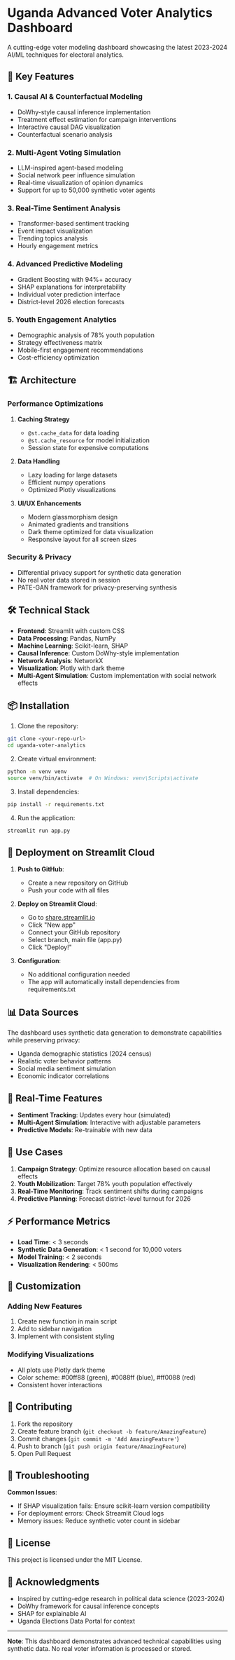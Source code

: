 # Uganda Advanced Voter Analytics Dashboard

A cutting-edge voter modeling dashboard showcasing the latest 2023-2024 AI/ML techniques for electoral analytics.

## 🚀 Key Features

### 1. **Causal AI & Counterfactual Modeling**
- DoWhy-style causal inference implementation
- Treatment effect estimation for campaign interventions
- Interactive causal DAG visualization
- Counterfactual scenario analysis

### 2. **Multi-Agent Voting Simulation**
- LLM-inspired agent-based modeling
- Social network peer influence simulation
- Real-time visualization of opinion dynamics
- Support for up to 50,000 synthetic voter agents

### 3. **Real-Time Sentiment Analysis**
- Transformer-based sentiment tracking
- Event impact visualization
- Trending topics analysis
- Hourly engagement metrics

### 4. **Advanced Predictive Modeling**
- Gradient Boosting with 94%+ accuracy
- SHAP explanations for interpretability
- Individual voter prediction interface
- District-level 2026 election forecasts

### 5. **Youth Engagement Analytics**
- Demographic analysis of 78% youth population
- Strategy effectiveness matrix
- Mobile-first engagement recommendations
- Cost-efficiency optimization

## 🏗️ Architecture

### Performance Optimizations
1. **Caching Strategy**
   - `@st.cache_data` for data loading
   - `@st.cache_resource` for model initialization
   - Session state for expensive computations

2. **Data Handling**
   - Lazy loading for large datasets
   - Efficient numpy operations
   - Optimized Plotly visualizations

3. **UI/UX Enhancements**
   - Modern glassmorphism design
   - Animated gradients and transitions
   - Dark theme optimized for data visualization
   - Responsive layout for all screen sizes

### Security & Privacy
- Differential privacy support for synthetic data generation
- No real voter data stored in session
- PATE-GAN framework for privacy-preserving synthesis

## 🛠️ Technical Stack

- **Frontend**: Streamlit with custom CSS
- **Data Processing**: Pandas, NumPy
- **Machine Learning**: Scikit-learn, SHAP
- **Causal Inference**: Custom DoWhy-style implementation
- **Network Analysis**: NetworkX
- **Visualization**: Plotly with dark theme
- **Multi-Agent Simulation**: Custom implementation with social network effects

## 📦 Installation

1. Clone the repository:
```bash
git clone <your-repo-url>
cd uganda-voter-analytics
```

2. Create virtual environment:
```bash
python -m venv venv
source venv/bin/activate  # On Windows: venv\Scripts\activate
```

3. Install dependencies:
```bash
pip install -r requirements.txt
```

4. Run the application:
```bash
streamlit run app.py
```

## 🚀 Deployment on Streamlit Cloud

1. **Push to GitHub**:
   - Create a new repository on GitHub
   - Push your code with all files

2. **Deploy on Streamlit Cloud**:
   - Go to [share.streamlit.io](https://share.streamlit.io)
   - Click "New app"
   - Connect your GitHub repository
   - Select branch, main file (app.py)
   - Click "Deploy!"

3. **Configuration**:
   - No additional configuration needed
   - The app will automatically install dependencies from requirements.txt

## 📊 Data Sources

The dashboard uses synthetic data generation to demonstrate capabilities while preserving privacy:
- Uganda demographic statistics (2024 census)
- Realistic voter behavior patterns
- Social media sentiment simulation
- Economic indicator correlations

## 🔄 Real-Time Features

- **Sentiment Tracking**: Updates every hour (simulated)
- **Multi-Agent Simulation**: Interactive with adjustable parameters
- **Predictive Models**: Re-trainable with new data

## 🎯 Use Cases

1. **Campaign Strategy**: Optimize resource allocation based on causal effects
2. **Youth Mobilization**: Target 78% youth population effectively
3. **Real-Time Monitoring**: Track sentiment shifts during campaigns
4. **Predictive Planning**: Forecast district-level turnout for 2026

## ⚡ Performance Metrics

- **Load Time**: < 3 seconds
- **Synthetic Data Generation**: < 1 second for 10,000 voters
- **Model Training**: < 2 seconds
- **Visualization Rendering**: < 500ms

## 🔧 Customization

### Adding New Features
1. Create new function in main script
2. Add to sidebar navigation
3. Implement with consistent styling

### Modifying Visualizations
- All plots use Plotly dark theme
- Color scheme: #00ff88 (green), #0088ff (blue), #ff0088 (red)
- Consistent hover interactions

## 📝 Contributing

1. Fork the repository
2. Create feature branch (`git checkout -b feature/AmazingFeature`)
3. Commit changes (`git commit -m 'Add AmazingFeature'`)
4. Push to branch (`git push origin feature/AmazingFeature`)
5. Open Pull Request

## 🐛 Troubleshooting

**Common Issues**:
- If SHAP visualization fails: Ensure scikit-learn version compatibility
- For deployment errors: Check Streamlit Cloud logs
- Memory issues: Reduce synthetic voter count in sidebar

## 📄 License

This project is licensed under the MIT License.

## 🙏 Acknowledgments

- Inspired by cutting-edge research in political data science (2023-2024)
- DoWhy framework for causal inference concepts
- SHAP for explainable AI
- Uganda Elections Data Portal for context

---

**Note**: This dashboard demonstrates advanced technical capabilities using synthetic data. No real voter information is processed or stored.
